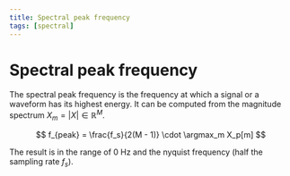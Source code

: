 ```yaml
---
title: Spectral peak frequency
tags: [spectral]
---
```


# Spectral peak frequency

The spectral peak frequency is the frequency at which a signal or a waveform has its highest energy.
It can be computed from the magnitude spectrum $X_m = |X| \in \mathbb{R}^M$.

$$
f_{peak} = \frac{f_s}{2(M - 1)} \cdot \argmax_m X_p[m]
$$

The result is in the range of 0 Hz and the nyquist frequency (half the sampling rate $f_s$).
